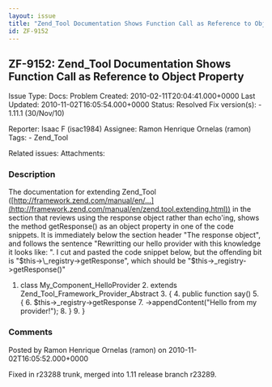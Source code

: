 ```yaml
---
layout: issue
title: "Zend_Tool Documentation Shows Function Call as Reference to Object Property"
id: ZF-9152
---
```


ZF-9152: Zend\_Tool Documentation Shows Function Call as Reference to Object Property
-------------------------------------------------------------------------------------

 Issue Type: Docs: Problem Created: 2010-02-11T20:04:41.000+0000 Last Updated: 2010-11-02T16:05:54.000+0000 Status: Resolved Fix version(s): - 1.11.1 (30/Nov/10)
 
 Reporter:  Isaac F (isac1984)  Assignee:  Ramon Henrique Ornelas (ramon)  Tags: - Zend\_Tool
 
 Related issues: 
 Attachments: 
### Description

The documentation for extending Zend\_Tool ([http://framework.zend.com/manual/en/…](http://framework.zend.com/manual/en/zend.tool.extending.html)) in the section that reviews using the response object rather than echo'ing, shows the method getResponse() as an object property in one of the code snippets. It is immediately below the section header "The response object", and follows the sentence "Rewritting our hello provider with this knowledge it looks like: ". I cut and pasted the code snippet below, but the offending bit is "$this->\_registry->getResponse", which should be "$this->\_registry->getResponse()"

1. class My\_Component\_HelloProvider 2. extends Zend\_Tool\_Framework\_Provider\_Abstract 3. { 4. public function say() 5. { 6. $this->\_registry->getResponse 7. ->appendContent("Hello from my provider!"); 8. } 9. }

 

 

### Comments

Posted by Ramon Henrique Ornelas (ramon) on 2010-11-02T16:05:52.000+0000

Fixed in r23288 trunk, merged into 1.11 release branch r23289.

 

 